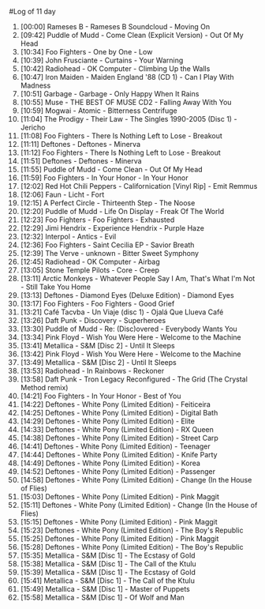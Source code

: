 #Log of 11 day

1. [00:00] Rameses B - Rameses B Soundcloud - Moving On
1. [09:42] Puddle of Mudd - Come Clean (Explicit Version) - Out Of My Head
1. [10:34] Foo Fighters - One by One - Low
1. [10:39] John Frusciante - Curtains - Your Warning
1. [10:42] Radiohead - OK Computer - Climbing Up the Walls
1. [10:47] Iron Maiden - Maiden England '88 (CD 1) - Can I Play With Madness
1. [10:51] Garbage - Garbage - Only Happy When It Rains
1. [10:55] Muse - THE BEST OF MUSE CD2 - Falling Away With You
1. [10:59] Mogwai - Atomic - Bitterness Centrifuge
1. [11:04] The Prodigy - Their Law - The Singles 1990-2005 (Disc 1) - Jericho
1. [11:08] Foo Fighters - There Is Nothing Left to Lose - Breakout
1. [11:11] Deftones - Deftones - Minerva
1. [11:12] Foo Fighters - There Is Nothing Left to Lose - Breakout
1. [11:51] Deftones - Deftones - Minerva
1. [11:55] Puddle of Mudd - Come Clean - Out Of My Head
1. [11:59] Foo Fighters - In Your Honor - In Your Honor
1. [12:02] Red Hot Chili Peppers - Californication [Vinyl Rip] - Emit Remmus
1. [12:06] Faun - Licht - Fort
1. [12:15] A Perfect Circle - Thirteenth Step - The Noose
1. [12:20] Puddle of Mudd - Life On Display - Freak Of The World
1. [12:23] Foo Fighters - Foo Fighters - Exhausted
1. [12:29] Jimi Hendrix - Experience Hendrix - Purple Haze
1. [12:32] Interpol - Antics - Evil
1. [12:36] Foo Fighters - Saint Cecilia EP - Savior Breath
1. [12:39] The Verve - unknown - Bitter Sweet Symphony
1. [12:45] Radiohead - OK Computer - Airbag
1. [13:05] Stone Temple Pilots - Core - Creep
1. [13:11] Arctic Monkeys - Whatever People Say I Am, That's What I'm Not - Still Take You Home
1. [13:13] Deftones - Diamond Eyes (Deluxe Edition) - Diamond Eyes
1. [13:17] Foo Fighters - Foo Fighters - Good Grief
1. [13:21] Café Tacvba - Un Viaje (disc 1) - Ojalá Que Llueva Café
1. [13:26] Daft Punk - Discovery - Superheroes
1. [13:30] Puddle of Mudd - Re: (Disc)overed - Everybody Wants You
1. [13:34] Pink Floyd - Wish You Were Here - Welcome to the Machine
1. [13:41] Metallica - S&M [Disc 2] - Until It Sleeps
1. [13:42] Pink Floyd - Wish You Were Here - Welcome to the Machine
1. [13:49] Metallica - S&M [Disc 2] - Until It Sleeps
1. [13:53] Radiohead - In Rainbows - Reckoner
1. [13:58] Daft Punk - Tron Legacy Reconfigured - The Grid (The Crystal Method remix)
1. [14:21] Foo Fighters - In Your Honor - Best of You
1. [14:22] Deftones - White Pony (Limited Edition) - Feiticeira
1. [14:25] Deftones - White Pony (Limited Edition) - Digital Bath
1. [14:29] Deftones - White Pony (Limited Edition) - Elite
1. [14:33] Deftones - White Pony (Limited Edition) - RX Queen
1. [14:38] Deftones - White Pony (Limited Edition) - Street Carp
1. [14:41] Deftones - White Pony (Limited Edition) - Teenager
1. [14:44] Deftones - White Pony (Limited Edition) - Knife Party
1. [14:49] Deftones - White Pony (Limited Edition) - Korea
1. [14:52] Deftones - White Pony (Limited Edition) - Passenger
1. [14:58] Deftones - White Pony (Limited Edition) - Change (In the House of Flies)
1. [15:03] Deftones - White Pony (Limited Edition) - Pink Maggit
1. [15:11] Deftones - White Pony (Limited Edition) - Change (In the House of Flies)
1. [15:15] Deftones - White Pony (Limited Edition) - Pink Maggit
1. [15:23] Deftones - White Pony (Limited Edition) - The Boy's Republic
1. [15:25] Deftones - White Pony (Limited Edition) - Pink Maggit
1. [15:28] Deftones - White Pony (Limited Edition) - The Boy's Republic
1. [15:35] Metallica - S&M [Disc 1] - The Ecstasy of Gold
1. [15:38] Metallica - S&M [Disc 1] - The Call of the Ktulu
1. [15:39] Metallica - S&M [Disc 1] - The Ecstasy of Gold
1. [15:41] Metallica - S&M [Disc 1] - The Call of the Ktulu
1. [15:49] Metallica - S&M [Disc 1] - Master of Puppets
1. [15:58] Metallica - S&M [Disc 1] - Of Wolf and Man
